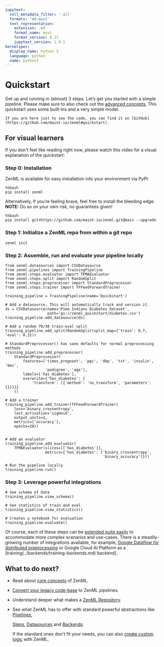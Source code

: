 ```yaml
---
jupytext:
  cell_metadata_filter: '-all'
  formats: 'md:myst'
  text_representation:
    extension: .md
    format_name: myst
    format_version: 0.12
    jupytext_version: 1.9.1
kernelspec:
  display_name: Python 3
  language: python
  name: python3
---
```


# Quickstart

Get up and running in \(almost\) 3 steps. Let’s get you started with a simple pipeline. Please make sure to also check out the [advanced concepts.](../steps/core-concepts.md) This quickstart uses some built-ins and a very simple model.

```text
If you are here just to see the code, you can find it on [GitHub](https://github.com/maiot-io/zenml#quickstart).
```

## **For visual learners**

If you don't feel like reading right now, please watch this video for a visual explanation of the quickstart:

### **Step 0: Installation**

ZenML is available for easy installation into your environment via PyPI:

```text
%%bash
pip install zenml
```

Alternatively, if you’re feeling brave, feel free to install the bleeding edge: **NOTE:** Do so on your own risk, no guarantees given!

```text
%%bash
pip install git+https://github.com/maiot-io/zenml.git@main --upgrade
```

### Step 1: Initialize a ZenML repo from within a git repo

```text
zenml init
```

### **Step 2: Assemble, run and evaluate your pipeline locally**

```text
from zenml.datasources import CSVDatasource
from zenml.pipelines import TrainingPipeline
from zenml.steps.evaluator import TFMAEvaluator
from zenml.steps.split import RandomSplit
from zenml.steps.preprocesser import StandardPreprocesser
from zenml.steps.trainer import TFFeedForwardTrainer

training_pipeline = TrainingPipeline(name='Quickstart')

# Add a datasource. This will automatically track and version it.
ds = CSVDatasource(name='Pima Indians Diabetes Dataset', 
                   path='gs://zenml_quickstart/diabetes.csv')
training_pipeline.add_datasource(ds)

# Add a random 70/30 train-eval split
training_pipeline.add_split(RandomSplit(split_map={'train': 0.7, 'eval': 0.3}))

# StandardPreprocesser() has sane defaults for normal preprocessing methods
training_pipeline.add_preprocesser(
    StandardPreprocesser(
        features=['times_pregnant', 'pgc', 'dbp', 'tst', 'insulin', 'bmi',
                  'pedigree', 'age'],
        labels=['has_diabetes'],
        overwrite={'has_diabetes': {
            'transform': [{'method': 'no_transform', 'parameters': {}}]}}
    ))

# Add a trainer
training_pipeline.add_trainer(TFFeedForwardTrainer(
    loss='binary_crossentropy',
    last_activation='sigmoid',
    output_units=1,
    metrics=['accuracy'],
    epochs=20))


# Add an evaluator
training_pipeline.add_evaluator(
    TFMAEvaluator(slices=[['has_diabetes']],
                  metrics={'has_diabetes': ['binary_crossentropy',
                                            'binary_accuracy']}))

# Run the pipeline locally
training_pipeline.run()
```

### **Step 3: Leverage powerful integrations**

```text
# See schema of data
training_pipeline.view_schema()

# See statistics of train and eval
training_pipeline.view_statistics()

# Creates a notebook for evaluation
training_pipeline.evaluate()
```

Of course, each of these steps can be [extended quite easily](https://github.com/maiot-io/zenml/tree/9c7429befb9a99f21f92d13deee005306bd06d66/docs/book/getting-started/steps/what-is-a-step.md) to accommodate more complex scenarios and use-cases. There is a steadily-growing number of integrations available, for example, [Google Dataflow for distributed preprocessing](../backends/what-is-a-backend.md) or Google Cloud AI Platform as a \[training\(../backends/training-backends.md\) backend\].

## What to do next?

* Read about [core concepts](../steps/core-concepts.md) of ZenML.
* [Convert your legacy code-base](../steps/organizing-zenml.md) to ZenML pipelines.
* Understand deeper what makes a [ZenML Repository](../repository/what-is-a-repository.md).
* See what ZenML has to offer with standard powerful abstractions like [Pipelines](../pipelines/what-is-a-pipeline.md),

  [Steps](https://github.com/maiot-io/zenml/tree/9c7429befb9a99f21f92d13deee005306bd06d66/docs/book/getting-started/steps/what-is-a-step.md), [Datasources](../datasources/what-is-a-datasource.md) and [Backends](../backends/what-is-a-backend.md).

  If the standard ones don't fit your needs, you can also [create custom logic](creating-custom-logic.md) with ZenML.

